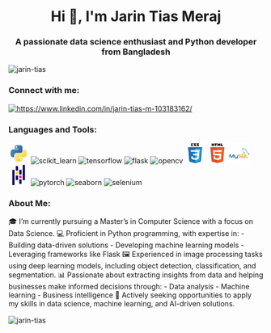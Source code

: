 <h1 align="center">Hi 👋, I'm Jarin Tias Meraj</h1>
<h3 align="center">A passionate data science enthusiast and Python developer from Bangladesh</h3>

<p align="left"> <img src="https://komarev.com/ghpvc/?username=jarin-tias&label=Profile%20views&color=0e75b6&style=flat" alt="jarin-tias" /> </p>

<h3 align="left">Connect with me:</h3>
<p align="left">
  <a href="https://www.linkedin.com/in/jarin-tias-m-103183162/" target="blank">
    <img align="center" src="https://raw.githubusercontent.com/rahuldkjain/github-profile-readme-generator/master/src/images/icons/Social/linked-in-alt.svg" alt="https://www.linkedin.com/in/jarin-tias-m-103183162/" height="30" width="40" />
  </a>
</p>

<h3 align="left">Languages and Tools:</h3>
<p align="left"> 
  <img src="https://raw.githubusercontent.com/devicons/devicon/master/icons/python/python-original.svg" alt="python" width="40" height="40"/> 
  <img src="https://upload.wikimedia.org/wikipedia/commons/0/05/Scikit_learn_logo_small.svg" alt="scikit_learn" width="40" height="40"/> 
  <img src="https://www.vectorlogo.zone/logos/tensorflow/tensorflow-icon.svg" alt="tensorflow" width="40" height="40"/> 
  <img src="https://www.vectorlogo.zone/logos/pocoo_flask/pocoo_flask-icon.svg" alt="flask" width="40" height="40"/> 
  <img src="https://www.vectorlogo.zone/logos/opencv/opencv-icon.svg" alt="opencv" width="40" height="40"/> 
  <img src="https://raw.githubusercontent.com/devicons/devicon/master/icons/css3/css3-original-wordmark.svg" alt="css3" width="40" height="40"/> 
  <img src="https://raw.githubusercontent.com/devicons/devicon/master/icons/html5/html5-original-wordmark.svg" alt="html5" width="40" height="40"/> 
  <img src="https://raw.githubusercontent.com/devicons/devicon/master/icons/mysql/mysql-original-wordmark.svg" alt="mysql" width="40" height="40"/> 
  <img src="https://raw.githubusercontent.com/devicons/devicon/2ae2a900d2f041da66e950e4d48052658d850630/icons/pandas/pandas-original.svg" alt="pandas" width="40" height="40"/> 
  <img src="https://www.vectorlogo.zone/logos/pytorch/pytorch-icon.svg" alt="pytorch" width="40" height="40"/> 
  <img src="https://seaborn.pydata.org/_images/logo-mark-lightbg.svg" alt="seaborn" width="40" height="40"/> 
  <img src="https://raw.githubusercontent.com/detain/svg-logos/780f25886640cef088af994181646db2f6b1a3f8/svg/selenium-logo.svg" alt="selenium" width="40" height="40"/> 
</p>

<h3 align="left">About Me:</h3>
<p align="left">
  🎓 I’m currently pursuing a Master’s in Computer Science with a focus on Data Science.  
  💻 Proficient in Python programming, with expertise in:  
  - Building data-driven solutions  
  - Developing machine learning models  
  - Leveraging frameworks like Flask  
  🖼️ Experienced in image processing tasks using deep learning models, including object detection, classification, and segmentation.  
  📊 Passionate about extracting insights from data and helping businesses make informed decisions through:  
  - Data analysis  
  - Machine learning  
  - Business intelligence  
  🚀 Actively seeking opportunities to apply my skills in data science, machine learning, and AI-driven solutions.  
</p>

<p><img align="center" src="https://github-readme-stats.vercel.app/api/top-langs?username=jarin-tias&show_icons=true&locale=en&layout=compact" alt="jarin-tias" /></p>
